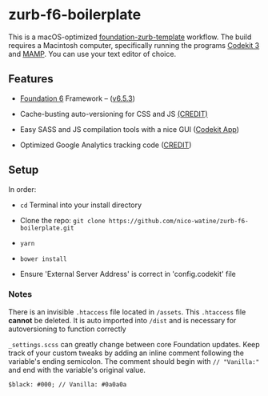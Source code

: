 # zurb-f6-boilerplate

This is a macOS-optimized [foundation-zurb-template](https://github.com/zurb/foundation-zurb-template) workflow. The build requires a Macintosh computer, specifically running the programs [Codekit 3](https://incident57.com/codekit/index.html) and [MAMP](https://www.mamp.info/en/). You can use your text editor of choice.

## Features

* [Foundation 6](http://foundation.zurb.com/sites.html) Framework – ([v6.5.3](https://github.com/zurb/foundation-sites/releases/tag/v6.5.3))

* Cache-busting auto-versioning for CSS and JS [(CREDIT)](http://www.particletree.com/notebook/automatically-version-your-css-and-javascript-files/)

* Easy SASS and JS compilation tools with a nice GUI ([Codekit App](https://incident57.com/codekit/index.html))

* Optimized Google Analytics tracking code ([CREDIT](https://github.com/h5bp/html5-boilerplate/pull/1660#issuecomment-89815017))

## Setup
In order:

* `cd` Terminal into your install directory

* Clone the repo: `git clone https://github.com/nico-watine/zurb-f6-boilerplate.git`

* `yarn`

* `bower install`

* Ensure 'External Server Address' is correct in 'config.codekit' file

### Notes
There is an invisible `.htaccess` file located in `/assets`. This `.htaccess` file **cannot** be deleted. It is auto imported into `/dist` and is necessary for autoversioning to function correctly

`_settings.scss` can greatly change between core Foundation updates. Keep track of your custom tweaks by adding an inline comment following the variable's ending semicolon. The comment should begin with `// "Vanilla:"` and end with the variable's original value.

`$black: #000; // Vanilla: #0a0a0a`
